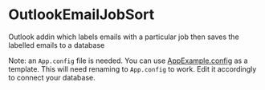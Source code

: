 # OutlookEmailJobSort
Outlook addin which labels emails with a particular job then saves the labelled emails to a database

Note: an `App.config` file is needed. You can use [AppExample.config](EmailToJobDB/AppExample.config) as a template.
This will need renaming to `App.config` to work. Edit it accordingly to connect your database.
